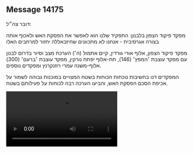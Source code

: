 ## Message 14175

דובר צה״ל: 

מפקד פיקוד הצפון בלבנון: התפקיד שלנו הוא לאפשר את הפסקת האש ולאכוף אותה בצורה אגרסיבית - אנחנו לא מתכוונים שחיזבאללה יחזור למרחבים האלו

מפקד פיקוד הצפון, אלוף אורי גורדין, קיים אתמול (ה׳) הערכת מצב וסיור בדרום לבנון עם מפקד עוצבת ׳המפץ׳ (146), תת-אלוף יפתח נורקין, מפקד עוצבת ׳ברעם׳ (300) אלוף-משנה עמרי רוזנקרנץ ומפקדים נוספים. 

המפקדים דנו בחשיבות נוכחות הכוחות בשטח המצויים במוכנות גבוהה לשמור על אכיפת הסכם הפסקת האש, והביעו הערכה רבה לכוחות על פעילותם בשטח.

![Video](https://data.iron-swords.co.il/2024/November/29/https://data.iron-swords.co.il/2024/November/29/14175/14175_media.mp4)
